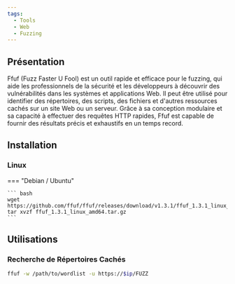```yaml
---
tags:
  - Tools
  - Web
  - Fuzzing
---
```


## Présentation

Ffuf (Fuzz Faster U Fool) est un outil rapide et efficace pour le fuzzing, qui aide les professionnels de la sécurité et les développeurs à découvrir des vulnérabilités dans les systèmes et applications Web. Il peut être utilisé pour identifier des répertoires, des scripts, des fichiers et d'autres ressources cachés sur un site Web ou un serveur. Grâce à sa conception modulaire et sa capacité à effectuer des requêtes HTTP rapides, Ffuf est capable de fournir des résultats précis et exhaustifs en un temps record.

## Installation

### Linux 

=== "Debian / Ubuntu"

    ``` bash
    wget https://github.com/ffuf/ffuf/releases/download/v1.3.1/ffuf_1.3.1_linux_amd64.tar.gz
    tar xvzf ffuf_1.3.1_linux_amd64.tar.gz
    ```

## Utilisations

### Recherche de Répertoires Cachés

```bash
ffuf -w /path/to/wordlist -u https://$ip/FUZZ
```
